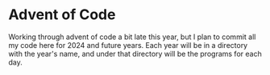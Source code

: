 # Advent of Code
Working through advent of code a bit late this year, but I plan to commit all my code here for 2024 and future years. Each year will be in a directory with the year's name, and under that directory will be the programs for each day.
